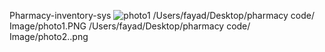 Pharmacy-inventory-sys
![photo1](public%20image/photo1.PNG)
/Users/fayad/Desktop/pharmacy code/ Image/photo1.PNG
/Users/fayad/Desktop/pharmacy code/ Image/photo2..png
